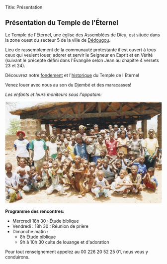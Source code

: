 Title: Présentation

Présentation du Temple de l'Éternel
-----------------------------------

Le Temple de l'Eternel, une église des Assemblées de Dieu, 
est située dans la zone ouest du secteur 5 de la ville de [Dédougou][1].

Lieu de rassemblement de la communauté protestante il est ouvert à tous ceux
qui veulent louer, adorer et servir le Seigneur en Esprit et en Vérité (suivant
le précepte défini dans l'Évangile selon Jean au  chapitre 4 versets 23 et 24).

Découvrez notre [fondement][2] et l'[historique][3] du Temple de l'Eternel 

Venez louer avec nous au son du Djembé et des maracasses!

*Les enfants et leurs moniteurs sous l'appatam:*

![alt text][4]

**Programme des rencontres:**

 - Mercredi   18h 30 : Étude biblique
 - Vendredi : 18h 30 : Réunion de prière
 - Dimanche matin :
    - 8h Étude biblique
    - 9h à 10h 30 culte de louange et d'adoration


Pour tout renseignement appelez au 00 226 20 52 25 01, nous vous y conduirons.


  [1]: /_/dedougou
  [2]: /_/temple_eternel/fondement
  [3]: /_/temple_eternel/historique
  [4]: /data/images/eglise_enfants.jpg
